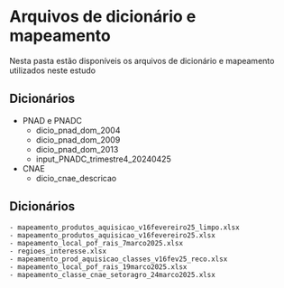 # Arquivos de dicionário e mapeamento

Nesta pasta estão disponíveis os arquivos de dicionário e mapeamento utilizados neste estudo

## Dicionários

- PNAD e PNADC
	- dicio_pnad_dom_2004
	- dicio_pnad_dom_2009
	- dicio_pnad_dom_2013
	- input_PNADC_trimestre4_20240425
- CNAE
	- dicio_cnae_descricao

## Dicionários
	- mapeamento_produtos_aquisicao_v16fevereiro25_limpo.xlsx
	- mapeamento_produtos_aquisicao_v16fevereiro25.xlsx
	- mapeamento_local_pof_rais_7marco2025.xlsx
	- regioes_interesse.xlsx
	- mapeamento_prod_aquisicao_classes_v16fev25_reco.xlsx
	- mapeamento_local_pof_rais_19marco2025.xlsx
	- mapeamento_classe_cnae_setoragro_24marco2025.xlsx